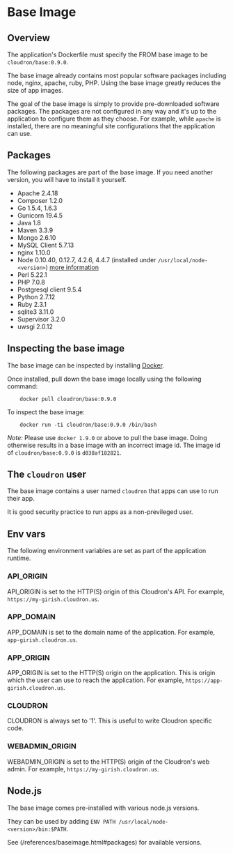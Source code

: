 # Base Image

## Overview

The application's Dockerfile must specify the FROM base image to be `cloudron/base:0.9.0`.

The base image already contains most popular software packages including node, nginx, apache,
ruby, PHP. Using the base image greatly reduces the size of app images.

The goal of the base image is simply to provide pre-downloaded software packages. The packages
are not configured in any way and it's up to the application to configure them as they choose.
For example, while `apache` is installed, there are no meaningful site configurations that the
application can use.

## Packages

The following packages are part of the base image. If you need another version, you will have to
install it yourself.

* Apache 2.4.18
* Composer 1.2.0
* Go 1.5.4, 1.6.3
* Gunicorn 19.4.5
* Java 1.8
* Maven 3.3.9
* Mongo 2.6.10
* MySQL Client 5.7.13
* nginx 1.10.0
* Node 0.10.40, 0.12.7, 4.2.6, 4.4.7 (installed under `/usr/local/node-<version>`) [more information](#node-js)
* Perl 5.22.1
* PHP 7.0.8
* Postgresql client 9.5.4
* Python 2.7.12
* Ruby 2.3.1
* sqlite3 3.11.0
* Supervisor 3.2.0
* uwsgi 2.0.12

## Inspecting the base image

The base image can be inspected by installing [Docker](https://docs.docker.com/installation/).

Once installed, pull down the base image locally using the following command:
```
    docker pull cloudron/base:0.9.0
```

To inspect the base image:
```
    docker run -ti cloudron/base:0.9.0 /bin/bash
```

*Note:* Please use `docker 1.9.0` or above to pull the base image. Doing otherwise results in a base
image with an incorrect image id. The image id of `cloudron/base:0.9.0` is `d038af182821`.

## The `cloudron` user

The base image contains a user named `cloudron` that apps can use to run their app.

It is good security practice to run apps as a non-previleged user.

## Env vars

The following environment variables are set as part of the application runtime.

### API_ORIGIN

API_ORIGIN is set to the HTTP(S) origin of this Cloudron's API. For example,
`https://my-girish.cloudron.us`.

### APP_DOMAIN

APP_DOMAIN is set to the domain name of the application. For example, `app-girish.cloudron.us`.

### APP_ORIGIN

APP_ORIGIN is set to the HTTP(S) origin on the application. This is origin which the
user can use to reach the application. For example, `https://app-girish.cloudron.us`.

### CLOUDRON

CLOUDRON is always set to '1'. This is useful to write Cloudron specific code.

### WEBADMIN_ORIGIN

WEBADMIN_ORIGIN is set to the HTTP(S) origin of the Cloudron's web admin. For example,
`https://my-girish.cloudron.us`.

## Node.js

The base image comes pre-installed with various node.js versions.

They can be used by adding `ENV PATH /usr/local/node-<version>/bin:$PATH`.

See (/references/baseimage.html#packages) for available versions.
